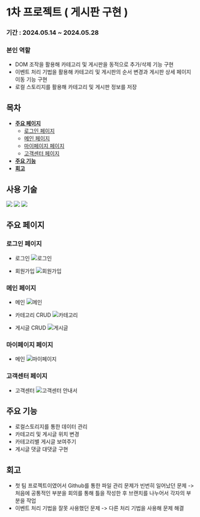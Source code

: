 # 1차 프로젝트 ( 게시판 구현 )

### 기간 : 2024.05.14 ~ 2024.05.28

### 본인 역할

- DOM 조작을 활용해 카테고리 및 게시판을 동적으로 추가/삭제 기능 구현
- 이벤트 처리 기법을 활용해 카테고리 및 게시판의 순서 변경과 게시판 상세 페이지 이동 기능 구현
- 로컬 스토리지를 활용해 카테고리 및 게시판 정보를 저장

## 목차

- [**주요 페이지**](#주요-페이지)
  - [로그인 페이지](#로그인-페이지)
  - [메인 페이지](#메인-페이지)
  - [마이페이지 페이지](#마이페이지-페이지)
  - [고객센터 페이지](#고객센터-페이지)
- [**주요 기능**](#주요-기능)
- [**회고**](#회고)

## 사용 기술 
<img src="https://img.shields.io/badge/html5-E34F26?style=for-the-badge&logo=html5&logoColor=white"> <img src="https://img.shields.io/badge/css-1572B6?style=for-the-badge&logo=css3&logoColor=white"> <img src="https://img.shields.io/badge/javascript-F7DF1E?style=for-the-badge&logo=javascript&logoColor=black">

## 주요 페이지

### 로그인 페이지
- 로그인
![로그인](https://github.com/user-attachments/assets/9f6658b9-02f5-4603-8ce9-82f186ec1740)

- 회원가입
![회원가입](https://github.com/user-attachments/assets/af262369-9785-4381-b91d-d69fac8150d8)

### 메인 페이지
- 메인
![메인](https://github.com/user-attachments/assets/cdf4e7c9-6856-4019-8a37-7ad6b1559585)

- 카테고리 CRUD
![카테고리](https://github.com/user-attachments/assets/77ab1566-1bf6-4edc-9fdd-5ccb9d871727)

- 게시글 CRUD
![게시글](https://github.com/user-attachments/assets/47ae49a0-23fb-45df-977a-a53b206af4c7)


### 마이페이지 페이지
- 메인
![마이페이지](https://github.com/user-attachments/assets/e37d4f95-42cc-4a4e-8787-3424e4fa6368)


### 고객센터 페이지
- 고객센터
![고객센터 안내서](https://github.com/user-attachments/assets/e90061b0-b424-456c-901c-0df36289b5a5)


## 주요 기능

- 로컬스토리지를 통한 데이터 관리
- 카테고리 및 게시글 위치 변경
- 카테고리별 게시글 보여주기
- 게시글 댓글 대댓글 구현

## 회고

- 첫 팀 프로젝트이였어서 Github를 통한 파일 관리 문제가 빈번히 일어났던 문제 -> 처음에 공통적인 부분을 회의를 통해 틀을 작성한 후 브랜치를 나누어서 각자의 부분을 작업
- 이벤트 처리 기법을 잘못 사용했던 문제 -> 다른 처리 기법을 사용해 문제 해결
